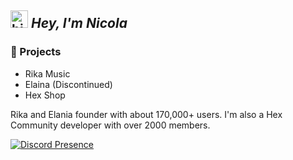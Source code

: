 ## <img src="https://user-images.githubusercontent.com/1303154/88677602-1635ba80-d120-11ea-84d8-d263ba5fc3c0.gif" width="28px" alt="hi"> *Hey, I'm Nicola*

### 🎉 Projects
* Rika Music
* Elaina (Discontinued)
* Hex Shop 

Rika and Elania founder with about 170,000+ users. I'm also a Hex Community developer with over 2000 members.

[![Discord Presence](https://lanyard.cnrad.dev/api/775208966719275029)](https://discord.com/users/775208966719275029)
